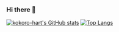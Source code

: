 ### Hi there 👋

[![kokoro-hart's GitHub stats](https://github-readme-stats.vercel.app?username=anuraghazra&c=transparent&show_icons=true/api?username=kokoro-hart)](https://github.com/kokoro-hart/github-readme-stats)
[![Top Langs](https://github-readme-stats.vercel.app/api/top-langs/?username=kokoro-hart&layout=compact)](https://github.com/kokoro-hart/github-readme-stats)
<!--
**kokoro-hart/kokoro-hart** is a ✨ _special_ ✨ repository because its `README.md` (this file) appears on your GitHub profile.

Here are some ideas to get you started:

- 🔭 I’m currently working on ...
- 🌱 I’m currently learning ...
- 👯 I’m looking to collaborate on ...
- 🤔 I’m looking for help with ...
- 💬 Ask me about ...
- 📫 How to reach me: ...
- 😄 Pronouns: ...
- ⚡ Fun fact: ...
-->
